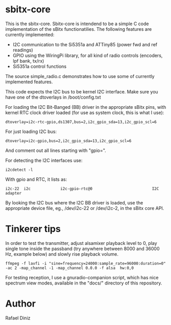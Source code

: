 # sbitx-core

This is the sbitx-core. Sbitx-core is intendend to be a simple C
code implementation of the sBitx functionatilies. The following features
are currently implemented:

* I2C communication to the Si5351a and ATTiny85 (power fwd and ref readings)
* GPIO using the WiringPi library, for all kind of radio controls (encoders, lpf bank, tx/rx)
* Si5351a control functions

The source simple_radio.c demonstrates how to use some of currently implemented features.


This code expects the I2C bus to be kernel I2C interface. Make sure you have one of the dtoverlays
in /boot/config.txt

For loading the I2C Bit-Banged (BB) driver in the appropriate sBitx pins, with kernel RTC clock driver loaded (for use as system clock, this is what I use):
```
dtoverlay=i2c-rtc-gpio,ds1307,bus=2,i2c_gpio_sda=13,i2c_gpio_scl=6
```
For just loading I2C bus:

```
dtoverlay=i2c-gpio,bus=2,i2c_gpio_sda=13,i2c_gpio_scl=6
```

And comment out all lines starting with "gpio=".

For detecting the I2C interfaces use:

```
i2cdetect -l

```

With gpio and RTC, it lists as:

```
i2c-22  i2c             i2c-gpio-rtc@0                          I2C adapter
```

By looking the I2C bus where the I2C BB driver is loaded, use the appropriate device file, eg., /dev/i2c-22 or /dev/i2c-2, in the sBitx core API.



# Tinkerer tips

In order to test the transmitter, adjust alsamixer playback level to 0, play single tone inside the passband (try anywhere between 8000 and 36000 Hz, example below) and slowly rise playback volume.

```
ffmpeg -f lavfi -i "sine=frequency=24000:sample_rate=96000:duration=0" -ac 2 -map_channel -1 -map_channel 0.0.0 -f alsa  hw:0,0
```

For testing reception, I use a gnuradio-companion script, which has
nice spectrum view modes, available in the "docs/" directory of this repository.


# Author

Rafael Diniz

